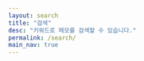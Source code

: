 ```yaml
---
layout: search
title: "검색"
desc: "키워드로 메모를 검색할 수 있습니다."
permalink: /search/
main_nav: true
---
```

